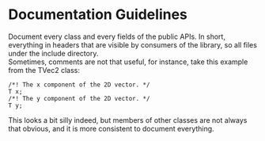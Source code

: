 # Documentation Guidelines

Document every class and every fields of the public APIs. In short, everything in headers that are visible by consumers of the library, so all files under the include directory.  
Sometimes, comments are not that useful, for instance, take this example from the TVec2 class:

    /*! The x component of the 2D vector. */
    T x;
    /*! The y component of the 2D vector. */
    T y;

This looks a bit silly indeed, but members of other classes are not always that obvious, and it is more consistent to document everything.

